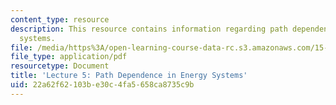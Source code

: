 ```yaml
---
content_type: resource
description: This resource contains information regarding path dependence in energy
  systems.
file: /media/https%3A/open-learning-course-data-rc.s3.amazonaws.com/15-031j-energy-decisions-markets-and-policies-spring-2012/22a62f62103be30c4fa5658ca8735c9b_MIT15_031JS12_lec5.pdf
file_type: application/pdf
resourcetype: Document
title: 'Lecture 5: Path Dependence in Energy Systems'
uid: 22a62f62-103b-e30c-4fa5-658ca8735c9b
---
```

